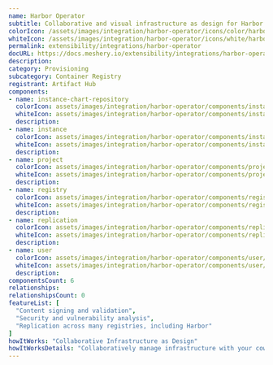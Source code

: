 ```yaml
---
name: Harbor Operator
subtitle: Collaborative and visual infrastructure as design for Harbor Operator
colorIcon: /assets/images/integration/harbor-operator/icons/color/harbor-operator-color.svg
whiteIcon: /assets/images/integration/harbor-operator/icons/white/harbor-operator-white.svg
permalink: extensibility/integrations/harbor-operator
docURL: https://docs.meshery.io/extensibility/integrations/harbor-operator
description: 
category: Provisioning
subcategory: Container Registry
registrant: Artifact Hub
components: 
- name: instance-chart-repository
  colorIcon: assets/images/integration/harbor-operator/components/instance-chart-repository/icons/color/instance-chart-repository-color.svg
  whiteIcon: assets/images/integration/harbor-operator/components/instance-chart-repository/icons/white/instance-chart-repository-white.svg
  description: 
- name: instance
  colorIcon: assets/images/integration/harbor-operator/components/instance/icons/color/instance-color.svg
  whiteIcon: assets/images/integration/harbor-operator/components/instance/icons/white/instance-white.svg
  description: 
- name: project
  colorIcon: assets/images/integration/harbor-operator/components/project/icons/color/project-color.svg
  whiteIcon: assets/images/integration/harbor-operator/components/project/icons/white/project-white.svg
  description: 
- name: registry
  colorIcon: assets/images/integration/harbor-operator/components/registry/icons/color/registry-color.svg
  whiteIcon: assets/images/integration/harbor-operator/components/registry/icons/white/registry-white.svg
  description: 
- name: replication
  colorIcon: assets/images/integration/harbor-operator/components/replication/icons/color/replication-color.svg
  whiteIcon: assets/images/integration/harbor-operator/components/replication/icons/white/replication-white.svg
  description: 
- name: user
  colorIcon: assets/images/integration/harbor-operator/components/user/icons/color/user-color.svg
  whiteIcon: assets/images/integration/harbor-operator/components/user/icons/white/user-white.svg
  description: 
componentsCount: 6
relationships: 
relationshipsCount: 0
featureList: [
  "Content signing and validation",
  "Security and vulnerability analysis",
  "Replication across many registries, including Harbor"
]
howItWorks: "Collaborative Infrastructure as Design"
howItWorksDetails: "Collaboratively manage infrastructure with your coworkers synchronously sharing the same designs."
---
```

